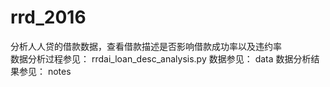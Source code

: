 # rrd_2016

分析人人贷的借款数据，查看借款描述是否影响借款成功率以及违约率 
<br>
数据分析过程参见：
rrdai_loan_desc_analysis.py 
数据参见：
data 
数据分析结果参见：
notes



